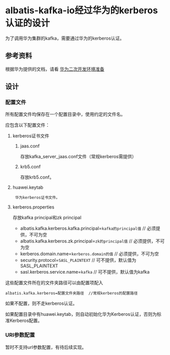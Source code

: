 # albatis-kafka-io经过华为的kerberos认证的设计

为了调用华为集群的kafka，需要通过华为的kerberos认证。

## 参考资料

根据华为提供的文档，请看
[华为二次开发环境准备](https://forum.huawei.com/enterprise/zh/thread-471209.html)

## 设计

### 配置文件

所有配置文件均保存在一个配置目录中，使用约定的文件名。

应包含以下配置文件：

1. kerberos证书文件

	1. jaas.conf

		存放kafka_server_jaas.conf文件（常规kerberos需提供）

	2. krb5.conf

		存放krb5.conf。

3. huawei.keytab
		
		华为kerberos证书文件。

2. kerberos.properties
	
	存放kafka principal和zk principal
	- albatis.kafka.kerberos.kafka.principal=`kafka的principal值` // 必须提供，不可为空
	- albatis.kafka.kerberos.zk.principal=`zk的principal值` // 必须提供，不可为空
	- kerberos.domain.name=`kerberos.domain的值` // 必须提供，不可为空
	- security.protocol=`SASL_PLAINTEXT` // 可不提供，默认值为SASL_PLAINTEXT
	- sasl.kerberos.service.name=`kafka`  // 可不提供，默认值为kafka


这些配置文件所在的文件夹路径可以由配置项配入

	albatis.kafka.kerberos=配置文件夹路径  //常规kerberos的配置路径

如果不配置，则不走kerberos认证。

如果配置目录中有huawei.keytab，则自动初始化华为Kerberos认证，否则为标准Kerberos配置。

### URI参数配置

暂时不支持url参数配置，有待后续实现。

